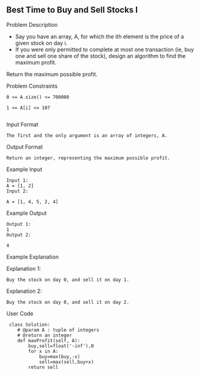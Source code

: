 
## Best Time to Buy and Sell Stocks I
Problem Description
- Say you have an array, A, for which the ith element is the price of a given stock on day i.
- If you were only permitted to complete at most one transaction (ie, buy one and sell one share of the stock), design an algorithm to find the maximum profit.

Return the maximum possible profit.



Problem Constraints
```
0 <= A.size() <= 700000
 
1 <= A[i] <= 107
 
```


Input Format
```
The first and the only argument is an array of integers, A.
```

Output Format
```
Return an integer, representing the maximum possible profit.
```

Example Input
```
Input 1:
A = [1, 2]
Input 2:

A = [1, 4, 5, 2, 4]
```

Example Output
```
Output 1:
1
Output 2:

4
```

Example Explanation

Explanation 1:
```
Buy the stock on day 0, and sell it on day 1.
```
Explanation 2:
```
Buy the stock on day 0, and sell it on day 2.
```

User Code
```
 class Solution:
    # @param A : tuple of integers
    # @return an integer
    def maxProfit(self, A):
        buy,sell=float('-inf'),0
        for x in A:
            buy=max(buy,-x)
            sell=max(sell,buy+x)
        return sell
```
